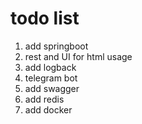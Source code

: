 # todo list
1. add springboot
3. rest and UI for html usage
4. add logback
5. telegram bot
6. add swagger
7. add redis
8. add docker
